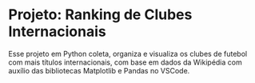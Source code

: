 # Projeto: Ranking de Clubes Internacionais

Esse projeto em Python coleta, organiza e visualiza os clubes de futebol com mais títulos internacionais, com base em dados da Wikipédia com auxílio das bibliotecas Matplotlib e Pandas no VSCode.